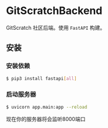 # GitScratchBackend
GitScratch 社区后端。使用 `FastAPI` 构建。

## 安装

### 安装依赖
```bash
$ pip3 install fastapi[all]
```
### 启动服务器
```bash
$ uvicorn app.main:app --reload
```

现在你的服务器将会监听8000端口